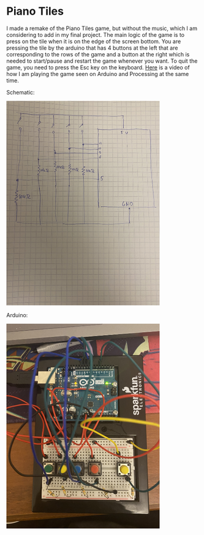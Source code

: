 # Piano Tiles

I made a remake of the Piano Tiles game, but without the music, which I am considering to add in my final project. The main logic of the game is to press on the tile 
when it is on the edge of the screen bottom. You are pressing the tile by the arduino that has 4 buttons at the left that are corresponding to the rows of the game and a button at 
the right which is needed to start/pause and restart the game whenever you want. To quit the game, you need to press the Esc key on the keyboard. <a href = "https://www.youtube.com/watch?v=4dCwB4LComc">Here</a> is a video of how I am playing the game seen on Arduino and Processing at the same time. 

Schematic:

<img src="IMG_1351.JPG" width = 400px>

Arduino:

<img src="IMG_1350.JPG" width = 400px>
